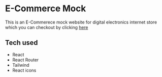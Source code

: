 # E-Commerce Mock

This is an E-Commerece mock website for digital electronics internet store which you can checkout by clicking [here](https://microfied.netlify.app)

## Tech used

* React
* React Router
* Tailwind
* React icons
